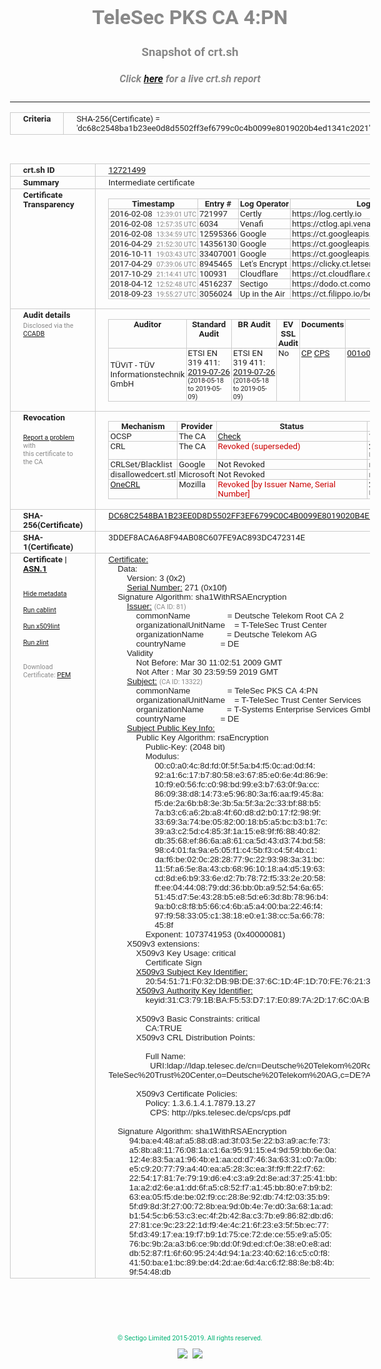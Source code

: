 # TeleSec PKS CA 4:PN
### Snapshot of crt.sh
##### Click [here](https://crt.sh/?q=DC68C2548BA1B23EE0D8D5502FF3EF6799C0C4B0099E8019020B4ED1341C2021) for a live crt.sh report

---
<!DOCTYPE HTML PUBLIC "-//W3C//DTD HTML 4.0 Transitional//EN">
<HTML>
<HEAD>
  <META http-equiv="Content-Type" content="text/html; charset=UTF-8">
  <TITLE>crt.sh | dc68c2548ba1b23ee0d8d5502ff3ef6799c0c4b0099e8019020b4ed1341c2021</TITLE>
  <META name="description" content="Free CT Log Certificate Search Tool from Sectigo (formerly Comodo CA)">
  <META name="keywords" content="crt.sh, CT, Certificate Transparency, Certificate Search, SSL Certificate, Sectigo, Comodo CA">
  <LINK href="//fonts.googleapis.com/css?family=Roboto+Mono|Roboto:400,400i,700,700i" rel="stylesheet">
  <STYLE type="text/css">
    a {
      white-space: nowrap;
    }
    body {
      color: #888888;
      font: 12pt Roboto, sans-serif;
      padding-top: 10px;
      text-align: center
    }
    form {
      margin: 0px
    }
    span {
      border-radius: 10px
    }
    span.heading {
      color: #888888;
      font: 12pt Roboto, sans-serif
    }
    span.title {
      background-color: #00B373;
      color: #FFFFFF;
      font: bold 18pt Roboto, sans-serif;
      padding: 0px 5px
    }
    span.text {
      color: #888888;
      font: 10pt Roboto, sans-serif
    }
    span.whiteongrey {
      background-color: #D9D9D6;
      color: #FFFFFF;
      font: bold 18pt Roboto, sans-serif;
      padding: 0px 5px
    }
    table {
      border-collapse: collapse;
      color: #222222;
      font: 10pt Roboto, sans-serif;
      margin-left: auto;
      margin-right: auto
    }
    table.options {
      border: none;
      margin-left: 10px
    }
    td, th {
      border: 1px solid #CCCCCC;
      padding: 0px 2px;
      text-align: left;
      vertical-align: top
    }
    td.outer, th.outer {
      border: 1px solid #CCCCCC;
      padding: 2px 20px;
      text-align: left
    }
    th.heading {
      color: #888888;
      font: bold italic 12pt Roboto, sans-serif;
      padding: 20px 0px 0px;
      text-align: center
    }
    th.options, td.options {
      border: none;
      vertical-align: middle
    }
    td.text {
      font: 10pt "Roboto Mono", sans-serif;
      padding: 2px 20px
    }
    td.heading {
      border: none;
      color: #888888;
      font: 12pt Roboto, sans-serif;
      padding-top: 20px;
      text-align: center
    }
    table.lint td, th {
      text-align: center
    }
    .button {
      background-color: #00B373;
      border-radius: 10px;
      color: #FFFFFF;
      font: bold 13pt Roboto, sans-serif
    }
    .copyright {
      font: 8pt Roboto, sans-serif;
      color: #00B373
    }
    .input {
      border: 1px solid #888888;
      font-weight: bold;
      text-align: center
    }
    .small {
      font: 8pt Roboto, sans-serif;
      color: #888888
    }
    .error {
      background-color: #FFDFDF;
      color: #CC0000;
      font-weight: bold
    }
    .fatal {
      background-color: #0000AA;
      color: #FFFFFF;
      font-weight: bold
    }
    .notice {
      background-color: #FFFFDF;
      color: #606000
    }
    .warning {
      background-color: #FFEFDF;
      color: #DF6000
    }
  </STYLE>
</HEAD>
<BODY>

<TABLE>
  <TR>
    <TH class="outer">Criteria</TH>
    <TD class="outer">SHA-256(Certificate) = 'dc68c2548ba1b23ee0d8d5502ff3ef6799c0c4b0099e8019020b4ed1341c2021'</TD>
  </TR>
</TABLE>
<BR>
<TABLE>
  <TR>
    <TH class="outer">crt.sh ID</TH>
    <TD class="outer"><A href="?id=12721499">12721499</A></TD>
  </TR>
  <TR>
    <TH class="outer">Summary</TH>
    <TD class="outer">Intermediate certificate</TD>
  </TR>
  <TR>
    <TH class="outer">Certificate<BR>Transparency</TH>
    <TD class="outer">
<TABLE class="options" style="margin-left:0px">
  <TR>
    <TH>Timestamp</TH>
    <TH>Entry #</TH>
    <TH>Log Operator</TH>
    <TH>Log URL</TH>
  </TR>
  <TR>
    <TD>2016-02-08&nbsp; <FONT class="small">12:39:01 UTC</FONT></TD>
    <TD>721997</TD>
    <TD>Certly</TD>
    <TD>https://log.certly.io</TD>
  </TR>
  <TR>
    <TD>2016-02-08&nbsp; <FONT class="small">12:57:35 UTC</FONT></TD>
    <TD>6034</TD>
    <TD>Venafi</TD>
    <TD>https://ctlog.api.venafi.com</TD>
  </TR>
  <TR>
    <TD>2016-02-08&nbsp; <FONT class="small">13:34:59 UTC</FONT></TD>
    <TD>12595366</TD>
    <TD>Google</TD>
    <TD>https://ct.googleapis.com/pilot</TD>
  </TR>
  <TR>
    <TD>2016-04-29&nbsp; <FONT class="small">21:52:30 UTC</FONT></TD>
    <TD>14356130</TD>
    <TD>Google</TD>
    <TD>https://ct.googleapis.com/rocketeer</TD>
  </TR>
  <TR>
    <TD>2016-10-11&nbsp; <FONT class="small">19:03:43 UTC</FONT></TD>
    <TD>33407001</TD>
    <TD>Google</TD>
    <TD>https://ct.googleapis.com/aviator</TD>
  </TR>
  <TR>
    <TD>2017-04-29&nbsp; <FONT class="small">07:39:06 UTC</FONT></TD>
    <TD>8945465</TD>
    <TD>Let's Encrypt</TD>
    <TD>https://clicky.ct.letsencrypt.org</TD>
  </TR>
  <TR>
    <TD>2017-10-29&nbsp; <FONT class="small">21:14:41 UTC</FONT></TD>
    <TD>100931</TD>
    <TD>Cloudflare</TD>
    <TD>https://ct.cloudflare.com/logs/nimbus2019</TD>
  </TR>
  <TR>
    <TD>2018-04-12&nbsp; <FONT class="small">12:52:48 UTC</FONT></TD>
    <TD>4516237</TD>
    <TD>Sectigo</TD>
    <TD>https://dodo.ct.comodo.com</TD>
  </TR>
  <TR>
    <TD>2018-09-23&nbsp; <FONT class="small">19:55:27 UTC</FONT></TD>
    <TD>3056024</TD>
    <TD>Up in the Air</TD>
    <TD>https://ct.filippo.io/behindthesofa</TD>
  </TR>
</TABLE>
    </TD>
  </TR>
  <TR>
    <TH class="outer">Audit details<BR>
      <DIV class="small" style="padding-top:3px">Disclosed via the
        <A href="//ccadb-public.secure.force.com/mozilla/PublicAllIntermediateCerts" target="_blank">CCADB</A></DIV>
    </TH>
    <TD class="outer">
<TABLE class="options" style="margin-left:0px">
  <TR>
    <TH>Auditor</TH>
    <TH>Standard Audit</TH>
    <TH>BR Audit</TH>
    <TH>EV SSL Audit</TH>
    <TH>Documents</TH>
    <TH>CCADB</TH>
    <TH>Root Owner / Certificate</TH>
  </TR>
  <TR>
    <TD style="vertical-align:middle">TÜViT - TÜV Informationstechnik GmbH</TD>
    <TD>ETSI EN 319 411:
      <A href="https://www.tuvit.de/fileadmin/Content/TUV_IT/zertifikate/en/AA2019072606_Deutsche-Telekom-Root-CA-2_V1.0_s.pdf" target="_blank">2019-07-26</A>
      <BR><FONT style="font-size:8pt">(2018-05-18 to 2019-05-09)</FONT></TD>
    <TD>ETSI EN 319 411:
      <A href="https://www.tuvit.de/fileadmin/Content/TUV_IT/zertifikate/en/AA2019072606_Deutsche-Telekom-Root-CA-2_V1.0_s.pdf" target="_blank">2019-07-26</A>
      <BR><FONT style="font-size:8pt">(2018-05-18 to 2019-05-09)</FONT></TD>
    <TD>No    <TD>
      <A href="http://pks.telesec.de/cps/cps.pdf" target="blank">CP</A>
      <A href="http://pks.telesec.de/cps/cps.pdf" target="blank">CPS</A>
    </TD>
    <TD><A href="//ccadb.force.com/001o000000smes6AAA" target="_blank">001o000000smes6AAA</A></TD>
    <TD><A href="/?id=392">T-Systems International GmbH (Deutsche Telekom)</A></TD>
  </TR>
</TABLE>
    </TD>
  </TR>
  <TR>
    <TH class="outer">Revocation<BR><BR>
      <DIV class="small" style="padding-top:3px"><A href="?id=12721499&opt=problemreporting">Report a problem</A> with<BR>this certificate to the CA</DIV></TH>
    <TD class="outer">
      <TABLE class="options" style="margin-left:0px">
        <TR>
          <TH>Mechanism</TH>
          <TH>Provider</TH>
          <TH>Status</TH>
          <TH>Revocation Date</TH>
          <TH>Last Observed in CRL</TH>
          <TH>Last Checked <SPAN style="color:#CC0000;vertical-align:middle;font-size:70%;font-weight:normal">(Error)</SPAN></TH>
        </TR>
        <TR>
          <TD>OCSP</TD>
          <TD>The CA</TD>
          <TD><A href="?id=12721499&opt=ocsp">Check</A></TD>
          <TD><SPAN style="color:#888888">?</SPAN></TD>
          <TD><SPAN style="color:#888888">n/a</SPAN></TD>
          <TD><SPAN style="color:#888888">?</SPAN></TD>
        </TR>
        <TR>
          <TD>CRL</TD>
          <TD>The CA</TD>
          <TD><SPAN style="color:#CC0000">Revoked (superseded)</SPAN></TD><TD>2018-04-17&nbsp; <FONT class="small">10:59:09 UTC</FONT></TD><TD>2019-05-15&nbsp; <FONT class="small">11:31:26 UTC</FONT></TD><TD>2019-12-04&nbsp; <FONT class="small">20:05:10 UTC</FONT></TD>
        </TR>
        <TR>
          <TD>CRLSet/Blacklist</TD>
          <TD>Google</TD>
          <TD>Not Revoked</TD>
          <TD><SPAN style="color:#888888">n/a</SPAN></TD>
          <TD><SPAN style="color:#888888">n/a</SPAN></TD>
          <TD><SPAN style="color:#888888">n/a</SPAN></TD>
        </TR>
        <TR>
          <TD>disallowedcert.stl</TD>
          <TD>Microsoft</TD>
          <TD>Not Revoked</TD>
          <TD><SPAN style="color:#888888">n/a</SPAN></TD>
          <TD><SPAN style="color:#888888">n/a</SPAN></TD>
          <TD><SPAN style="color:#888888">n/a</SPAN></TD>
        </TR>
        <TR>
          <TD><A href="/mozilla-onecrl" target="_blank">OneCRL</A></TD>
          <TD>Mozilla</TD>
          <TD><SPAN style="color:#CC0000">Revoked [by Issuer Name, Serial Number]</SPAN></TD><TD>2018-05-30&nbsp; <FONT class="small">12:35:03 UTC</FONT></TD>
          <TD><SPAN style="color:#888888">n/a</SPAN></TD>
          <TD><SPAN style="color:#888888">n/a</SPAN></TD>
        </TR>
      </TABLE>
    </TD>
  </TR>
  <TR>
    <TH class="outer">SHA-256(Certificate)</TH>
    <TD class="outer"><A href="//censys.io/certificates/dc68c2548ba1b23ee0d8d5502ff3ef6799c0c4b0099e8019020b4ed1341c2021">DC68C2548BA1B23EE0D8D5502FF3EF6799C0C4B0099E8019020B4ED1341C2021</A></TD>
  </TR>
  <TR>
    <TH class="outer">SHA-1(Certificate)</TH>
    <TD class="outer">3DDEF8ACA6A8F94AB08C607FE9AC893DC472314E</TD>
  </TR>
  <TR>
    <TH class="outer">Certificate | <A href="?asn1=12721499">ASN.1</A>
      <SPAN class="small"><BR>
      <BR><BR><A href="?id=12721499&opt=nometadata">Hide metadata</A>
      <BR><BR><A href="?id=12721499&opt=cablint">Run cablint</A>
      <BR><BR><A href="?id=12721499&opt=x509lint">Run x509lint</A>
      <BR><BR><A href="?id=12721499&opt=zlint">Run zlint</A>
      <BR><BR><BR>Download Certificate: <A href="?d=12721499">PEM</A>
      </SPAN>
    </TH>
    <TD class="text"><A href="?d=12721499">Certificate:</A><BR>&nbsp;&nbsp;&nbsp;&nbsp;Data:<BR>&nbsp;&nbsp;&nbsp;&nbsp;&nbsp;&nbsp;&nbsp;&nbsp;Version:&nbsp;3&nbsp;(0x2)<BR>&nbsp;&nbsp;&nbsp;&nbsp;&nbsp;&nbsp;&nbsp;&nbsp;<A href="?serial=010f">Serial&nbsp;Number:</A>&nbsp;271&nbsp;(0x10f)<BR>&nbsp;&nbsp;&nbsp;&nbsp;Signature&nbsp;Algorithm:&nbsp;sha1WithRSAEncryption<BR>&nbsp;&nbsp;&nbsp;&nbsp;&nbsp;&nbsp;&nbsp;&nbsp;<A href="?caid=81">Issuer:</A> <SPAN class="small">(CA ID: 81)</SPAN><BR>&nbsp;&nbsp;&nbsp;&nbsp;&nbsp;&nbsp;&nbsp;&nbsp;&nbsp;&nbsp;&nbsp;&nbsp;commonName&nbsp;&nbsp;&nbsp;&nbsp;&nbsp;&nbsp;&nbsp;&nbsp;&nbsp;&nbsp;&nbsp;&nbsp;&nbsp;&nbsp;&nbsp;&nbsp;=&nbsp;Deutsche&nbsp;Telekom&nbsp;Root&nbsp;CA&nbsp;2<BR>&nbsp;&nbsp;&nbsp;&nbsp;&nbsp;&nbsp;&nbsp;&nbsp;&nbsp;&nbsp;&nbsp;&nbsp;organizationalUnitName&nbsp;&nbsp;&nbsp;&nbsp;=&nbsp;T-TeleSec&nbsp;Trust&nbsp;Center<BR>&nbsp;&nbsp;&nbsp;&nbsp;&nbsp;&nbsp;&nbsp;&nbsp;&nbsp;&nbsp;&nbsp;&nbsp;organizationName&nbsp;&nbsp;&nbsp;&nbsp;&nbsp;&nbsp;&nbsp;&nbsp;&nbsp;&nbsp;=&nbsp;Deutsche&nbsp;Telekom&nbsp;AG<BR>&nbsp;&nbsp;&nbsp;&nbsp;&nbsp;&nbsp;&nbsp;&nbsp;&nbsp;&nbsp;&nbsp;&nbsp;countryName&nbsp;&nbsp;&nbsp;&nbsp;&nbsp;&nbsp;&nbsp;&nbsp;&nbsp;&nbsp;&nbsp;&nbsp;&nbsp;&nbsp;&nbsp;=&nbsp;DE<BR>&nbsp;&nbsp;&nbsp;&nbsp;&nbsp;&nbsp;&nbsp;&nbsp;Validity<BR>&nbsp;&nbsp;&nbsp;&nbsp;&nbsp;&nbsp;&nbsp;&nbsp;&nbsp;&nbsp;&nbsp;&nbsp;Not&nbsp;Before:&nbsp;Mar&nbsp;30&nbsp;11:02:51&nbsp;2009&nbsp;GMT<BR>&nbsp;&nbsp;&nbsp;&nbsp;&nbsp;&nbsp;&nbsp;&nbsp;&nbsp;&nbsp;&nbsp;&nbsp;Not&nbsp;After&nbsp;:&nbsp;Mar&nbsp;30&nbsp;23:59:59&nbsp;2019&nbsp;GMT<BR>&nbsp;&nbsp;&nbsp;&nbsp;&nbsp;&nbsp;&nbsp;&nbsp;<A href="?caid=13322">Subject:</A> <SPAN class="small">(CA ID: 13322)</SPAN><BR>&nbsp;&nbsp;&nbsp;&nbsp;&nbsp;&nbsp;&nbsp;&nbsp;&nbsp;&nbsp;&nbsp;&nbsp;commonName&nbsp;&nbsp;&nbsp;&nbsp;&nbsp;&nbsp;&nbsp;&nbsp;&nbsp;&nbsp;&nbsp;&nbsp;&nbsp;&nbsp;&nbsp;&nbsp;=&nbsp;TeleSec&nbsp;PKS&nbsp;CA&nbsp;4:PN<BR>&nbsp;&nbsp;&nbsp;&nbsp;&nbsp;&nbsp;&nbsp;&nbsp;&nbsp;&nbsp;&nbsp;&nbsp;organizationalUnitName&nbsp;&nbsp;&nbsp;&nbsp;=&nbsp;T-TeleSec&nbsp;Trust&nbsp;Center&nbsp;Services<BR>&nbsp;&nbsp;&nbsp;&nbsp;&nbsp;&nbsp;&nbsp;&nbsp;&nbsp;&nbsp;&nbsp;&nbsp;organizationName&nbsp;&nbsp;&nbsp;&nbsp;&nbsp;&nbsp;&nbsp;&nbsp;&nbsp;&nbsp;=&nbsp;T-Systems&nbsp;Enterprise&nbsp;Services&nbsp;GmbH<BR>&nbsp;&nbsp;&nbsp;&nbsp;&nbsp;&nbsp;&nbsp;&nbsp;&nbsp;&nbsp;&nbsp;&nbsp;countryName&nbsp;&nbsp;&nbsp;&nbsp;&nbsp;&nbsp;&nbsp;&nbsp;&nbsp;&nbsp;&nbsp;&nbsp;&nbsp;&nbsp;&nbsp;=&nbsp;DE<BR>&nbsp;&nbsp;&nbsp;&nbsp;&nbsp;&nbsp;&nbsp;&nbsp;<A href="?spkisha256=55c08f84ab1590bc804a13a605e82a67c70fac7c2d9abac9ab3d6f5324ca4274">Subject&nbsp;Public&nbsp;Key&nbsp;Info:</A><BR>&nbsp;&nbsp;&nbsp;&nbsp;&nbsp;&nbsp;&nbsp;&nbsp;&nbsp;&nbsp;&nbsp;&nbsp;Public&nbsp;Key&nbsp;Algorithm:&nbsp;rsaEncryption<BR>&nbsp;&nbsp;&nbsp;&nbsp;&nbsp;&nbsp;&nbsp;&nbsp;&nbsp;&nbsp;&nbsp;&nbsp;&nbsp;&nbsp;&nbsp;&nbsp;Public-Key:&nbsp;(2048&nbsp;bit)<BR>&nbsp;&nbsp;&nbsp;&nbsp;&nbsp;&nbsp;&nbsp;&nbsp;&nbsp;&nbsp;&nbsp;&nbsp;&nbsp;&nbsp;&nbsp;&nbsp;Modulus:<BR>&nbsp;&nbsp;&nbsp;&nbsp;&nbsp;&nbsp;&nbsp;&nbsp;&nbsp;&nbsp;&nbsp;&nbsp;&nbsp;&nbsp;&nbsp;&nbsp;&nbsp;&nbsp;&nbsp;&nbsp;00:c0:a0:4c:8d:fd:0f:5f:5a:b4:f5:0c:ad:0d:f4:<BR>&nbsp;&nbsp;&nbsp;&nbsp;&nbsp;&nbsp;&nbsp;&nbsp;&nbsp;&nbsp;&nbsp;&nbsp;&nbsp;&nbsp;&nbsp;&nbsp;&nbsp;&nbsp;&nbsp;&nbsp;92:a1:6c:17:b7:80:58:e3:67:85:e0:6e:4d:86:9e:<BR>&nbsp;&nbsp;&nbsp;&nbsp;&nbsp;&nbsp;&nbsp;&nbsp;&nbsp;&nbsp;&nbsp;&nbsp;&nbsp;&nbsp;&nbsp;&nbsp;&nbsp;&nbsp;&nbsp;&nbsp;10:f9:e0:56:fc:c0:98:bd:99:e3:b7:63:0f:9a:cc:<BR>&nbsp;&nbsp;&nbsp;&nbsp;&nbsp;&nbsp;&nbsp;&nbsp;&nbsp;&nbsp;&nbsp;&nbsp;&nbsp;&nbsp;&nbsp;&nbsp;&nbsp;&nbsp;&nbsp;&nbsp;86:09:38:d8:14:73:e5:96:80:3a:f6:aa:f9:45:8a:<BR>&nbsp;&nbsp;&nbsp;&nbsp;&nbsp;&nbsp;&nbsp;&nbsp;&nbsp;&nbsp;&nbsp;&nbsp;&nbsp;&nbsp;&nbsp;&nbsp;&nbsp;&nbsp;&nbsp;&nbsp;f5:de:2a:6b:b8:3e:3b:5a:5f:3a:2c:33:bf:88:b5:<BR>&nbsp;&nbsp;&nbsp;&nbsp;&nbsp;&nbsp;&nbsp;&nbsp;&nbsp;&nbsp;&nbsp;&nbsp;&nbsp;&nbsp;&nbsp;&nbsp;&nbsp;&nbsp;&nbsp;&nbsp;7a:b3:c6:a6:2b:a8:4f:60:d8:d2:b0:17:f2:98:9f:<BR>&nbsp;&nbsp;&nbsp;&nbsp;&nbsp;&nbsp;&nbsp;&nbsp;&nbsp;&nbsp;&nbsp;&nbsp;&nbsp;&nbsp;&nbsp;&nbsp;&nbsp;&nbsp;&nbsp;&nbsp;33:69:3a:74:be:05:82:00:18:b5:a5:bc:b3:b1:7c:<BR>&nbsp;&nbsp;&nbsp;&nbsp;&nbsp;&nbsp;&nbsp;&nbsp;&nbsp;&nbsp;&nbsp;&nbsp;&nbsp;&nbsp;&nbsp;&nbsp;&nbsp;&nbsp;&nbsp;&nbsp;39:a3:c2:5d:c4:85:3f:1a:15:e8:9f:f6:88:40:82:<BR>&nbsp;&nbsp;&nbsp;&nbsp;&nbsp;&nbsp;&nbsp;&nbsp;&nbsp;&nbsp;&nbsp;&nbsp;&nbsp;&nbsp;&nbsp;&nbsp;&nbsp;&nbsp;&nbsp;&nbsp;db:35:68:ef:86:6a:a8:61:ca:5d:43:d3:74:bd:58:<BR>&nbsp;&nbsp;&nbsp;&nbsp;&nbsp;&nbsp;&nbsp;&nbsp;&nbsp;&nbsp;&nbsp;&nbsp;&nbsp;&nbsp;&nbsp;&nbsp;&nbsp;&nbsp;&nbsp;&nbsp;98:c4:01:fa:9a:e5:05:f1:c4:5b:f3:c4:5f:4b:c1:<BR>&nbsp;&nbsp;&nbsp;&nbsp;&nbsp;&nbsp;&nbsp;&nbsp;&nbsp;&nbsp;&nbsp;&nbsp;&nbsp;&nbsp;&nbsp;&nbsp;&nbsp;&nbsp;&nbsp;&nbsp;da:f6:be:02:0c:28:28:77:9c:22:93:98:3a:31:bc:<BR>&nbsp;&nbsp;&nbsp;&nbsp;&nbsp;&nbsp;&nbsp;&nbsp;&nbsp;&nbsp;&nbsp;&nbsp;&nbsp;&nbsp;&nbsp;&nbsp;&nbsp;&nbsp;&nbsp;&nbsp;11:5f:a6:5e:8a:43:cb:68:96:10:18:a4:d5:19:63:<BR>&nbsp;&nbsp;&nbsp;&nbsp;&nbsp;&nbsp;&nbsp;&nbsp;&nbsp;&nbsp;&nbsp;&nbsp;&nbsp;&nbsp;&nbsp;&nbsp;&nbsp;&nbsp;&nbsp;&nbsp;cd:8d:e6:b9:33:6e:d2:7b:78:72:f5:33:2e:20:58:<BR>&nbsp;&nbsp;&nbsp;&nbsp;&nbsp;&nbsp;&nbsp;&nbsp;&nbsp;&nbsp;&nbsp;&nbsp;&nbsp;&nbsp;&nbsp;&nbsp;&nbsp;&nbsp;&nbsp;&nbsp;ff:ee:04:44:08:79:dd:36:bb:0b:a9:52:54:6a:65:<BR>&nbsp;&nbsp;&nbsp;&nbsp;&nbsp;&nbsp;&nbsp;&nbsp;&nbsp;&nbsp;&nbsp;&nbsp;&nbsp;&nbsp;&nbsp;&nbsp;&nbsp;&nbsp;&nbsp;&nbsp;51:45:d7:5e:43:28:b5:e8:5d:e6:3d:8b:78:96:b4:<BR>&nbsp;&nbsp;&nbsp;&nbsp;&nbsp;&nbsp;&nbsp;&nbsp;&nbsp;&nbsp;&nbsp;&nbsp;&nbsp;&nbsp;&nbsp;&nbsp;&nbsp;&nbsp;&nbsp;&nbsp;9a:b0:c8:f8:b5:66:c4:6b:a5:a4:00:ba:22:46:f4:<BR>&nbsp;&nbsp;&nbsp;&nbsp;&nbsp;&nbsp;&nbsp;&nbsp;&nbsp;&nbsp;&nbsp;&nbsp;&nbsp;&nbsp;&nbsp;&nbsp;&nbsp;&nbsp;&nbsp;&nbsp;97:f9:58:33:05:c1:38:18:e0:e1:38:cc:5a:66:78:<BR>&nbsp;&nbsp;&nbsp;&nbsp;&nbsp;&nbsp;&nbsp;&nbsp;&nbsp;&nbsp;&nbsp;&nbsp;&nbsp;&nbsp;&nbsp;&nbsp;&nbsp;&nbsp;&nbsp;&nbsp;45:8f<BR>&nbsp;&nbsp;&nbsp;&nbsp;&nbsp;&nbsp;&nbsp;&nbsp;&nbsp;&nbsp;&nbsp;&nbsp;&nbsp;&nbsp;&nbsp;&nbsp;Exponent:&nbsp;1073741953&nbsp;(0x40000081)<BR>&nbsp;&nbsp;&nbsp;&nbsp;&nbsp;&nbsp;&nbsp;&nbsp;X509v3&nbsp;extensions:<BR>&nbsp;&nbsp;&nbsp;&nbsp;&nbsp;&nbsp;&nbsp;&nbsp;&nbsp;&nbsp;&nbsp;&nbsp;X509v3&nbsp;Key&nbsp;Usage:&nbsp;critical<BR>&nbsp;&nbsp;&nbsp;&nbsp;&nbsp;&nbsp;&nbsp;&nbsp;&nbsp;&nbsp;&nbsp;&nbsp;&nbsp;&nbsp;&nbsp;&nbsp;Certificate&nbsp;Sign<BR>&nbsp;&nbsp;&nbsp;&nbsp;&nbsp;&nbsp;&nbsp;&nbsp;&nbsp;&nbsp;&nbsp;&nbsp;<A href="?ski=20545171f032db9bde376c1d4f1d70fe76213251">X509v3&nbsp;Subject&nbsp;Key&nbsp;Identifier:</A><BR>&nbsp;&nbsp;&nbsp;&nbsp;&nbsp;&nbsp;&nbsp;&nbsp;&nbsp;&nbsp;&nbsp;&nbsp;&nbsp;&nbsp;&nbsp;&nbsp;20:54:51:71:F0:32:DB:9B:DE:37:6C:1D:4F:1D:70:FE:76:21:32:51<BR>&nbsp;&nbsp;&nbsp;&nbsp;&nbsp;&nbsp;&nbsp;&nbsp;&nbsp;&nbsp;&nbsp;&nbsp;<A href="?ski=31c3791bbaf553d717e0897a2d176c0ab32b9d33">X509v3&nbsp;Authority&nbsp;Key&nbsp;Identifier:</A><BR>&nbsp;&nbsp;&nbsp;&nbsp;&nbsp;&nbsp;&nbsp;&nbsp;&nbsp;&nbsp;&nbsp;&nbsp;&nbsp;&nbsp;&nbsp;&nbsp;keyid:31:C3:79:1B:BA:F5:53:D7:17:E0:89:7A:2D:17:6C:0A:B3:2B:9D:33<BR><BR>&nbsp;&nbsp;&nbsp;&nbsp;&nbsp;&nbsp;&nbsp;&nbsp;&nbsp;&nbsp;&nbsp;&nbsp;X509v3&nbsp;Basic&nbsp;Constraints:&nbsp;critical<BR>&nbsp;&nbsp;&nbsp;&nbsp;&nbsp;&nbsp;&nbsp;&nbsp;&nbsp;&nbsp;&nbsp;&nbsp;&nbsp;&nbsp;&nbsp;&nbsp;CA:TRUE<BR>&nbsp;&nbsp;&nbsp;&nbsp;&nbsp;&nbsp;&nbsp;&nbsp;&nbsp;&nbsp;&nbsp;&nbsp;X509v3&nbsp;CRL&nbsp;Distribution&nbsp;Points:&nbsp;<BR><BR>&nbsp;&nbsp;&nbsp;&nbsp;&nbsp;&nbsp;&nbsp;&nbsp;&nbsp;&nbsp;&nbsp;&nbsp;&nbsp;&nbsp;&nbsp;&nbsp;Full&nbsp;Name:<BR>&nbsp;&nbsp;&nbsp;&nbsp;&nbsp;&nbsp;&nbsp;&nbsp;&nbsp;&nbsp;&nbsp;&nbsp;&nbsp;&nbsp;&nbsp;&nbsp;&nbsp;&nbsp;URI:ldap://ldap.telesec.de/cn=Deutsche%20Telekom%20Root%20CA%202,ou=T-TeleSec%20Trust%20Center,o=Deutsche%20Telekom%20AG,c=DE?AuthorityRevocationList<BR><BR>&nbsp;&nbsp;&nbsp;&nbsp;&nbsp;&nbsp;&nbsp;&nbsp;&nbsp;&nbsp;&nbsp;&nbsp;X509v3&nbsp;Certificate&nbsp;Policies:&nbsp;<BR>&nbsp;&nbsp;&nbsp;&nbsp;&nbsp;&nbsp;&nbsp;&nbsp;&nbsp;&nbsp;&nbsp;&nbsp;&nbsp;&nbsp;&nbsp;&nbsp;Policy:&nbsp;1.3.6.1.4.1.7879.13.27<BR>&nbsp;&nbsp;&nbsp;&nbsp;&nbsp;&nbsp;&nbsp;&nbsp;&nbsp;&nbsp;&nbsp;&nbsp;&nbsp;&nbsp;&nbsp;&nbsp;&nbsp;&nbsp;CPS:&nbsp;http://pks.telesec.de/cps/cps.pdf<BR><BR>&nbsp;&nbsp;&nbsp;&nbsp;Signature&nbsp;Algorithm:&nbsp;sha1WithRSAEncryption<BR>&nbsp;&nbsp;&nbsp;&nbsp;&nbsp;&nbsp;&nbsp;&nbsp;&nbsp;94:ba:e4:48:af:a5:88:d8:ad:3f:03:5e:22:b3:a9:ac:fe:73:<BR>&nbsp;&nbsp;&nbsp;&nbsp;&nbsp;&nbsp;&nbsp;&nbsp;&nbsp;a5:8b:a8:11:76:08:1a:c1:6a:95:91:15:e4:9d:59:bb:6e:0a:<BR>&nbsp;&nbsp;&nbsp;&nbsp;&nbsp;&nbsp;&nbsp;&nbsp;&nbsp;12:4e:83:5a:a1:96:4b:e1:aa:cd:d7:46:3a:63:31:c0:7a:0b:<BR>&nbsp;&nbsp;&nbsp;&nbsp;&nbsp;&nbsp;&nbsp;&nbsp;&nbsp;e5:c9:20:77:79:a4:40:ea:a5:28:3c:ea:3f:f9:ff:22:f7:62:<BR>&nbsp;&nbsp;&nbsp;&nbsp;&nbsp;&nbsp;&nbsp;&nbsp;&nbsp;22:54:17:81:7e:79:19:d6:e4:c3:a9:2d:8e:ad:37:25:41:bb:<BR>&nbsp;&nbsp;&nbsp;&nbsp;&nbsp;&nbsp;&nbsp;&nbsp;&nbsp;1a:a2:d2:6e:a1:dd:6f:a5:c8:52:f7:a1:45:bb:80:e7:b9:b2:<BR>&nbsp;&nbsp;&nbsp;&nbsp;&nbsp;&nbsp;&nbsp;&nbsp;&nbsp;63:ea:05:f5:de:be:02:f9:cc:28:8e:92:db:74:f2:03:35:b9:<BR>&nbsp;&nbsp;&nbsp;&nbsp;&nbsp;&nbsp;&nbsp;&nbsp;&nbsp;5f:d9:8d:3f:27:00:72:8b:ea:9d:0b:4e:7e:d0:3a:68:1a:ad:<BR>&nbsp;&nbsp;&nbsp;&nbsp;&nbsp;&nbsp;&nbsp;&nbsp;&nbsp;b1:54:5c:b6:53:c3:ec:4f:2b:42:8a:c3:7b:e9:86:82:db:d6:<BR>&nbsp;&nbsp;&nbsp;&nbsp;&nbsp;&nbsp;&nbsp;&nbsp;&nbsp;27:81:ce:9c:23:22:1d:f9:4e:4c:21:6f:23:e3:5f:5b:ec:77:<BR>&nbsp;&nbsp;&nbsp;&nbsp;&nbsp;&nbsp;&nbsp;&nbsp;&nbsp;5f:d3:49:17:ea:19:f7:b9:1d:75:ce:72:de:ce:55:e9:a5:05:<BR>&nbsp;&nbsp;&nbsp;&nbsp;&nbsp;&nbsp;&nbsp;&nbsp;&nbsp;76:bc:9b:2a:a3:b6:ce:9b:dd:0f:9d:ed:cf:0e:38:e0:e8:ad:<BR>&nbsp;&nbsp;&nbsp;&nbsp;&nbsp;&nbsp;&nbsp;&nbsp;&nbsp;db:52:87:f1:6f:60:95:24:4d:94:1a:23:40:62:16:c5:c0:f8:<BR>&nbsp;&nbsp;&nbsp;&nbsp;&nbsp;&nbsp;&nbsp;&nbsp;&nbsp;41:50:ba:e1:bc:89:be:d4:2d:ae:6d:4a:c6:f2:88:8e:b8:4b:<BR>&nbsp;&nbsp;&nbsp;&nbsp;&nbsp;&nbsp;&nbsp;&nbsp;&nbsp;9f:54:48:db<BR>    </TD>
  </TR>
</TABLE>

  <BR><BR><BR>

  <P class="copyright">&copy; Sectigo Limited 2015-2019. All rights reserved.</P>
  <DIV>
    <A href="https://sectigo.com/"><IMG src="/sectigo_s.png"></A>
    &nbsp;<A href="https://github.com/crtsh"><IMG src="/GitHub-Mark-32px.png"></A>
  </DIV>
</BODY>
</HTML>
